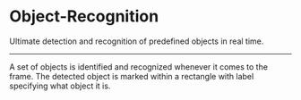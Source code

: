 # Object-Recognition
Ultimate detection and recognition of predefined objects in real time.

************************************

A set of objects is identified and recognized whenever it comes to the frame. The detected object is marked within a rectangle with label specifying what object it is.
